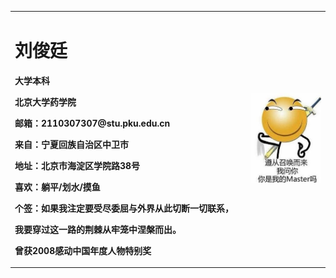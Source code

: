 <table border="0">
  <tr>
    <td width="75%">
      <h1>刘俊廷</h1>
      <p><b>大学本科</b></p>
      <p><b>北京大学药学院</b></p>
      <p><b>邮箱：2110307307@stu.pku.edu.cn</b></p>
      <p><b>来自：宁夏回族自治区中卫市</b></p>
      <p><b>地址：北京市海淀区学院路38号</b></p>
      <p><b>喜欢：躺平/划水/摸鱼</b></p>
      <p><b>个签：如果我注定要受尽委屈与外界从此切断一切联系，</b></p>
      <p><b>      我要穿过这一路的荆棘从牢笼中涅槃而出。</b></p>
      <p><b>曾获2008感动中国年度人物特别奖</b></p>
          </td>
    <td width="25%">
      <img src="/滑稽.jpg" width="100%">      
     </td>
  </tr>
</table>

